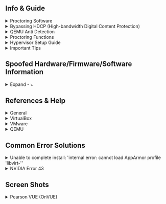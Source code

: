 ## Info & Guide
<details>
<summary>Proctoring Software</summary>

| Software | Browser Extension | System Test | Bypassed | Difficulty |
| - | - | - | - | - |
| Pafish |  | [Link](https://github.com/a0rtega/pafish/releases/download/v0.6/pafish64.exe) | ✅ | 🤬 |
| Al-Khaser |  | [Link](https://github.com/LordNoteworthy/al-khaser) | ❔ | 🤬 |
| Safe Exam Browser |  | [Link](https://github.com/SafeExamBrowser/seb-win-refactoring) | ✅ | 😤 |
| Pearson VUE |  | [Link](https://system-test.onvue.com/system_test?customer=pearson_vue) | ✅ | 🤬 |
| ProctorU | ✅ | [FF Addon](https://s3-us-west-2.amazonaws.com/proctoru-assets/extension/firefox-extension-latest.xpi) or [Chrome Addon](https://chrome.google.com/webstore/detail/proctoru/goobgennebinldhonaajgafidboenlkl) | ✅ | 🤨 |
| ProctorU: Guardian Browser |  | [Link](https://guardian.meazurelearning.com/) | ✅ | 😤 |
| Proctorio | ✅ | [Link](https://getproctorio.com/) | ✅ | 😂 |
| Examity |  |  | ❔ |  |
| Respondus (LockDown Browser) | ✅ | [Link](https://download.respondus.com/lockdown/download.php) | ❔ |  |
| Kryterion |  |  | ❔ |  |
| Honorlock | ✅ | [Link](https://app.honorlock.com/install/extension) | ✅ | 😂 |

</details>

<details>
<summary>Bypassing HDCP (High-bandwidth Digital Content Protection)</summary>

- [HDCP Versions](https://en.wikipedia.org/wiki/High-bandwidth_Digital_Content_Protection#Versions)

## Bypass Methods
- HDMI Splitter 1 in 2 Out
    - [#1](https://www.amazon.com/dp/B07VP37KMB)
    - [#2](https://www.amazon.com/dp/B07TZRXKYG)
    - [#3](https://www.amazon.com/dp/B08T62MKH1)
- DP or HDMI (Male) to VGA (Female) Adapter <---> VGA (Male) to DP or HDMI (Male) Adapter
    - [#1](https://www.amazon.com/dp/B01GPMRYNM)
    - [#2](https://www.amazon.com/dp/B083P358V6)

</details>

<details>
<summary>QEMU Anti Detection</summary>

| Type | Engine | Bypassed |
|-|-|-|
| **Anti-Cheat** | Anti Cheat Expert(ACE) | ✅ |
| **Anti-Cheat** | BattlEye (BE) | ✅ |
| **Anti-Cheat** | Easy Anti-Cheat(EAC) | ✅ |
| **Anti-Cheat** | Gepard Shield | ✅ (With RDTSC VM Force Exit Kernal Patch) |
| **Anti-Cheat** | Mhyprot | ✅ |
| **Anti-Cheat** | nProtect GameGuard(NP) | ✅ |
| **Anti-Cheat** | Roblex | ‼️(The application encountered an unrecoverable error) |
| **Anti-Cheat** | Vanguard | ‼️(1: Incorrect function) |
| **Encrypt** | Enigma Protector | ✅ |
| **Encrypt** | Safegine Shielden | ✅ |
| **Encrypt** | Themida | ✅ |
| **Encrypt** | VMProtect | ✅ |
| **Encrypt** | VProtect | ✅ |

- ‼️ Some games cannot run under this environment, but I'm not sure whether qemu has been detected. The game doesn't say "Virtual machine detected" specifically.

</details>

<details>
<summary>Proctoring Functions</summary>
<details>
<summary>Honorlock</summary>
    
| **Function** | **Description** |
|-|-|
| Record Webcam | Record student's testing enviroment using webcam |
| Record Screen | Record student's screen during exam |
| Record Web Traffic | Log student's internet activity |
| Room Scan | Record a 360 degree enviroment scan before the assessment begins |
| Disable Copy/Paste | Block clipboard actions |
| Disable Printing | Block printing exam content |
| Browser Guard | Limit browser activity to exam content and allowed site URLs only |
| Allowed Site URLs | Allow access to specific websites during an exam session |
| Student Photo | Capture student photo before the assessment begins |
| Student ID | Capture ID photo before the assessment begins |
  
</details>

<details>
<summary>Proctorio</summary>
  
| **Recording Settings** | **Verification Settings** | **Lock Down Settings** |
|-|-|-|
| Record Video | Verify Video | Force Full Screen |
| Record Audio | Verify Audio | Only One Screen |
| Record Screen | Verify Identity | Disable New Tabs |
| Record Web Traffic | Verify Desktop | Close Open Tabs |
| Record Desk | Verify Signature | Disable Printing |
|  |  | Disable Clipboard |
|  |  | Clear Cache |
|  |  | Disable Right Click |
|  |  | Prevent Re-Entry |

</details>

<details>
<summary>Pearson VUE</summary>

## BrowserLock
- System Requirements
[Link](https://home.pearsonvue.com/Standalone-pages/System-requirements-PVBL.aspx)

- Exam Content & Special Configurations (SDS)
```
https://securedelivery-hs-prd-1.pearsonvue.com/SecureDeliveryService
```

- Application location:
```batch
%APPDATA%\OnVUE\BrowserLock.exe
```

- Log file location:
```batch
%LOCALAPPDATA%\BrowserLock\log
```

- Commands it runs
```powershell
# Obtains NetConnectionID
wmic nic where "NetConnectionStatus = 2" get NetConnectionID /value

# Obtains USB FriendlyName
powershell.exe Get-PnpDevice -PresentOnly | Where-Object { $_.InstanceId -match '^USB' }

# Obtains Display/Monitor FriendlyName
powershell.exe -Command "Get-WmiObject -Namespace 'root\WMI' -Class 'WMIMonitorID' | ForEach-Object -Process { if($_.UserFriendlyName) { ([System.Text.Encoding]::ASCII.GetString($_.UserFriendlyName)).Replace('$([char]0x0000)','') } }"

# Obtains running processes
powershell.exe /c Get-CimInstance -className win32_process | select Name,ProcessId,ParentProcessId,CommandLine,ExecutablePath

# Obtains MachineGUID
powershell (Get-ItemProperty registry::HKEY_LOCAL_MACHINE\SOFTWARE\Microsoft\Cryptography\ -Name MachineGuid).MachineGUID

# Obtains system hostname
C:\Windows\system32\cmd.exe /c hostname
```

- Hypervisor System Checks (in log file):
```
# LOG:
XXXX-XX-XX XX:XX:XX.XXX-XXXX [BROWSER LOCK] [INFO] VM Allowed flag value from forensics is vmAllowedForensic=false
XXXX-XX-XX XX:XX:XX.XXX-XXXX [BROWSER LOCK] [INFO] Multiple Monitor Allowed flag value from forensics is multiMonitorAllowedForensic=false
XXXX-XX-XX XX:XX:XX.XXX-XXXX [BROWSER LOCK] [INFO] VPN Allowed flag value from forensics is vpnAllowedForensic=true
XXXX-XX-XX XX:XX:XX.XXX-XXXX [BROWSER LOCK] [INFO] Shutdown file monitor started
XXXX-XX-XX XX:XX:XX.XXX-XXXX [BROWSER LOCK] [INFO] VM configuration received from SDS will be applied for validation
XXXX-XX-XX XX:XX:XX.XXX-XXXX [BROWSER LOCK] [INFO] VM detection value is: vmDetectConfig=true
XXXX-XX-XX XX:XX:XX.XXX-XXXX [BROWSER LOCK] [INFO] Multiple monitor configuration received from SDS will be applied for validation
XXXX-XX-XX XX:XX:XX.XXX-XXXX [BROWSER LOCK] [INFO] Multiple monitor detection value is: multipleMonitorDetectConfig=true
XXXX-XX-XX XX:XX:XX.XXX-XXXX [BROWSER LOCK] [INFO] VPN configuration received from forensics will be applied for validation
XXXX-XX-XX XX:XX:XX.XXX-XXXX [BROWSER LOCK] [INFO] VPN detection value is: vpnDetectConfig=false
XXXX-XX-XX XX:XX:XX.XXX-XXXX [BROWSER LOCK] [INFO] USB mass storage detection value is: usbDetectConfig=false
XXXX-XX-XX XX:XX:XX.XXX-XXXX [BROWSER LOCK] [INFO] Minimum browserlock version required: 2304 
XXXX-XX-XX XX:XX:XX.XXX-XXXX [BROWSER LOCK] [INFO] Current browserlock version: 2402.1.1 
XXXX-XX-XX XX:XX:XX.XXX-XXXX [BROWSER LOCK] [INFO] Check if Browserlock running on VM: {DMI type 1 (System Information) - Product Name}, {DMI type 2 (Base Board Information) - Serial Number}, runningOnVM=false
XXXX-XX-XX XX:XX:XX.XXX-XXXX [BROWSER LOCK] [INFO] VM check: diskSize=499 GB
XXXX-XX-XX XX:XX:XX.XXX-XXXX [BROWSER LOCK] [INFO] Browserlock is not running on virtual machine
XXXX-XX-XX XX:XX:XX.XXX-XXXX [BROWSER LOCK] [INFO] Display HDCP supported check: hdcpSupported=true
XXXX-XX-XX XX:XX:XX.XXX-XXXX [BROWSER LOCK] [INFO] Number of display devices connected: AWT=1, Physical=1, Physical/Virtual=1, Duplicate=1

# BrowserLock Booleon Variables
- hdcpSupported
- multiMonitorAllowedForensic
- multipleMonitorDetectConfig
- runningOnVM
- usbDetectConfig
- vmAllowedForensic
- vmDetectConfig
- vpnAllowedForensic
- vpnDetectConfig
```

</details>
</details>

<details>
<summary>Hypervisor Setup Guide</summary>
<details>
<summary>VirtualBox</summary>

### Virtual Box - VBoxManage Tool Location:
```
Linux: /usr/bin/VBoxManage
Mac OS X: /Applications/VirtualBox.app/Contents/MacOS/VBoxManage
Oracle Solaris: /opt/VirtualBox/bin/VBoxManage
Windows: C:\Program Files\Oracle\VirtualBox\VBoxManage.exe
```

### Run these scripts:
* Configure the VM: `VM-External-Modifer.ps1`
* Spoof Windows: `VM-Internal-Modifier.ps1`

### ExecutionPolicy Modifier:
```
Set-ExecutionPolicy -ExecutionPolicy Bypass -Scope Process -Force
```

## Building a Custom Version
- [Vbox Source Code](https://www.virtualbox.org/browser/vbox/trunk#src/VBox/Devices)
- [Vbox Build Instructions](https://www.virtualbox.org/wiki/Linux%20build%20instructions)

### Install Prerequisites (Debian)
```
sudo apt update && sudo apt upgrade -y && sudo apt autoremove -y && sudo apt install -y acpica-tools chrpath doxygen g++-multilib libasound2-dev libcap-dev libcurl4-openssl-dev libdevmapper-dev libidl-dev libopus-dev libpam0g-dev libpulse-dev libqt5opengl5-dev libqt5x11extras5-dev qttools5-dev libsdl1.2-dev libsdl-ttf2.0-dev libssl-dev libvpx-dev libxcursor-dev libxinerama-dev libxml2-dev libxml2-utils libxmu-dev libxrandr-dev make nasm python3-dev python-dev qttools5-dev-tools texlive texlive-fonts-extra texlive-latex-extra unzip xsltproc default-jdk libstdc++5 libxslt1-dev linux-kernel-headers makeself mesa-common-dev subversion yasm zlib1g-dev glslang-tools ia32-libs libc6-dev-i386 lib32gcc1 lib32stdc++6
```

### Building VirtualBox
```
./configure --disable-hardening && source ./env.sh && kmk all && 
```

</details>

<details>
<summary>VMware</summary>

### VMware PRO License Key:
```
MC60H-DWHD5-H80U9-6V85M-8280D
```

### Patching BIOS ROM
1. Locate file `BIOS.440.ROM` within `%PROGRAMFILES(X86)%\VMware\VMware Workstation\x64`.
2. Utilize [Phoenix BIOS Editor](https://mega.nz/file/cek3ARwR#0L3mXNAlknF0zJQPOmtqPoyAvF5exviI3zw_BfRixOk) to modify compromising DMI Strings, like `VMware` or `Virtual Platform`.
3. Once completed, go to `File` then `Build BIOS` and save the patched BIOS somewhere. **Don't overwrite the original file!**
4. Now within the `*.vmx` config file, make sure to add the new patched BIOS location for the `bios440.filename` argument line.

### Set Custom CPUID (optional)
![image](https://github.com/Scrut1ny/Hypervisor-Phantom/assets/53458032/fed4e5e8-4ea3-4001-80f3-e84fce123c8e)

### Add the following into your *.vmx
```
bios440.filename = "C:\<path_to_your_bios_file>\BIOS.440.PATCH.ROM"
hypervisor.cpuid.v0 = "FALSE"
smbios.reflectHost = "TRUE"
ethernet0.address = "00:C0:CA:A7:2B:9E"
isolation.tools.getPtrLocation.disable = "TRUE"
isolation.tools.setPtrLocation.disable = "TRUE"
isolation.tools.setVersion.disable = "TRUE"
isolation.tools.getVersion.disable = "TRUE"
monitor_control.restrict_backdoor = "TRUE"
monitor_control.virtual_rdtsc = "FALSE"
```

### **IMPORTANT**
* `smbios.reflectHost` will NOT fully function properly if UEFI firmware is used without the BIOS ROM patch. If you use BIOS firmware instead, you don't have to worry about doing the BIOS ROM patch (you can still do it if you want though).

### Run these scripts:
* Spoof Windows: `VM-Internal-Modifier.ps1`

### ExecutionPolicy Modifier:
```
Set-ExecutionPolicy -ExecutionPolicy Bypass -Scope Process -Force
```

</details>

<details>
<summary>QEMU</summary>

## QEMU + Virt-Manager Setup
```
sudo apt update && sudo apt upgrade -y && sudo apt autoremove -y && sudo apt clean -y
sudo apt install qemu-system-x86 libvirt-clients libvirt-daemon-system libvirt-daemon-config-network bridge-utils virt-manager ovmf
sudo usermod -a -G kvm,libvirt $(whoami)
sudo systemctl enable libvirtd && sudo systemctl start libvirtd && sudo groups $(whoami)
sudo virsh net-autostart default && sudo virsh net-start default
virt-manager
```

## QEMU Strings Patch [smbios, ACPI Tables, USB, etc...]
* [qemu-patch-bypass](https://github.com/zhaodice/qemu-anti-detection)

### Installing Prerequisites (Debian)
```
sudo apt update && sudo apt upgrade -y && sudo apt autoremove -y && sudo apt install -y binutils-mingw-w64 binutils-mingw-w64-i686 binutils-mingw-w64-x86-64 build-essential clang g++-mingw-w64 g++-mingw-w64-i686 g++-mingw-w64-x86-64 gcc-mingw-w64 gcc-mingw-w64-i686 gcc-mingw-w64-x86-64 git git-email gnutls-bin libaio-dev libbluetooth-dev libbrlapi-dev libbz2-dev libcacard-dev libcap-dev libcap-ng-dev libcurl4-gnutls-dev libfdt-dev libglib2.0-dev libgtk-3-dev libibverbs-dev libiscsi-dev libjpeg8-dev liblzo2-dev libncurses5-dev libncursesw5-dev libnfs-dev libnuma-dev libpam0g-dev libpixman-1-dev librbd-dev librdmacm-dev libseccomp-dev libsnappy-dev libsasl2-dev libsdl1.2-dev libsdl2-dev libsdl2-image-dev libspice-protocol-dev libspice-server-dev libusb-1.0-0-dev libusb-dev libusbredirparser-dev libusbredirparser1 libvde-dev libvdeplug-dev libvirglrenderer-dev libvte-2.91-dev libxen-dev libxml2-dev libz-mingw-w64-dev libzstd-dev ninja-build valgrind win-iconv-mingw-w64-dev xfslibs-dev zlib1g-dev
```

### Make custom QEMU .patch file
```
cd $HOME/Downloads && git clone --depth 1 --branch v8.2.1 --recursive https://gitlab.com/qemu-project/qemu.git && cd qemu/

# Edit all compromised strings within the source code...
grep -Rn '"QEMU ' "$HOME/Downloads/qemu"
grep -Rn '"QEMU' "$HOME/Downloads/qemu"
grep -Rn 'Virtual Machine"' "$HOME/Downloads/qemu"
grep -Rn 'Virtual CPU version "' "$HOME/Downloads/qemu"
grep -Rn '"KVM/Linux       "' "$HOME/Downloads/qemu"
grep -Rn '"KVMKVMKVM\\0\\0\\0"' "$HOME/Downloads/qemu"
grep -Rn 'ACPI_BUILD_APPNAME6 "BOCHS "' "$HOME/Downloads/qemu"
grep -Rn 'ACPI_BUILD_APPNAME8 "BXPC    "' "$HOME/Downloads/qemu"
grep -Rn '\[STR_SERIALNUMBER\]' "$HOME/Downloads/qemu"

git diff > qemu8.2.1.patch
```

### Downloading & Building QEMU w/patch
```
cd $HOME/Downloads && git clone --depth 1 --branch v8.2.1 --recursive https://gitlab.com/qemu-project/qemu.git

cd qemu/ && git apply qemu8.2.1.patch && cd .. && mkdir qemu_build && cd qemu_build && ../qemu/configure --target-list=x86_64-softmmu,x86_64-linux-user --prefix=/usr && make -j $(nproc) && sudo make install

sudo mv -f qemu-system-x86_64 /bin
```

## QEMU RDTSC VM_Exit Kernal Patch
* [RDTSC-KVM-Handler](https://github.com/Gyztor/kernel-rdtsc-patch)

## PCIe Passthrough (Debian Guide)
* [YT Guide #1](https://www.youtube.com/watch?v=g--fe8_kEcw)
* [YT Guide #2](https://www.youtube.com/watch?v=KVDUs019IB8)
* [YT Guide #3](https://www.youtube.com/watch?v=jc3PjDX-CGs)
* [Article Guide](https://mathiashueber.com/windows-virtual-machine-gpu-passthrough-ubuntu/)
* [Amazing Single GPU Passthrough Guide](https://gitlab.com/risingprismtv/single-gpu-passthrough/-/wikis/home)

### 1. Make sure to enable the following in the host UEFI/BIOS

| **AMD CPU** | **Intel CPU** |
|-|-|
| IOMMU | VT-D |
| NX | VT-X |
| SVM |  |

### Requirements
- Virtualization Check
```bash
LC_ALL=C lscpu | grep Virtualization && egrep -c '(vmx|svm)' /proc/cpuinfo
```

- List PCI Devices
```bash
lspci -nn | grep "NVIDIA"
```

or

- List IOMMU Groups
```bash
#!/bin/bash
shopt -s nullglob
for g in /sys/kernel/iommu_groups/*; do
    echo "IOMMU Group ${g##*/}:"
    for d in $g/devices/*; do
        echo -e "\t$(lspci -nns ${d##*/})"
    done;
done;
```

### Modify grub.cfg
- GRUB_CMDLINE_LINUX_DEFAULT="amd_iommu=on iommu=pt vfio-pci.ids=XXXX:XXXX,XXXX:XXXX,XXXX:XXXX,XXXX:XXXX"
```bash
sudo nano /etc/default/grub
```
![image](https://github.com/Scrut1ny/Hypervisor-Phantom/assets/53458032/0c0820d5-3b9f-4b8d-9e87-1df84b947eac)

### Update grub.cfg & reboot
```bash
sudo update-grub && sudo reboot now
```

### Modify vfio.conf (isolate GPU)
- options vfio-pci ids=XXXX:XXXX,XXXX:XXXX,XXXX:XXXX,XXXX:XXXX
- softdep nvidia pre: vfio-pci
```bash
sudo nano /etc/modprobe.d/vfio.conf
```
![image](https://github.com/Scrut1ny/Hypervisor-Phantom/assets/53458032/dd7fa9e5-8305-4ec0-8a96-c8b2ad4d2ae1)

### Update initramfs
```bash
sudo update-initramfs -c -k $(uname -r) && sudo reboot now
```

### Check kernal driver in use for the isolated GPU (should be vfio-pci)
```bash
lspci -k | grep -E "vfio-pci|NVIDIA"
```

## QEMU Virt-Manager Setup

1. Create a new virtual machine
2. Local install media (ISO image or CDROM)
3. Select a [Windows ISO](https://massgrave.dev/msdl/) and enter the OS you're using
4. Set a realistic amount of RAM (make sure its half of the full amount)

| GB | MBs |
|-|-|
| 8 | 8192 |
| 16 | 16384 |
| 32 | 32768 |

5. Set 1 less of the maximum amount of CPUs available
6. Set a virtual disk size of above 250GB+
7. Select "Customize configuration before install" and finish
8. Select `UEFI x86_64:/usr/share/OVMF/OVMF_CODE_4M.ms.fd` for the Firmware, then apply
8a. If you want to use Windows 11 you need to use `UEFI x86_64:/usr/share/qemu/edk2-x86_64-secure-code.fd` instead
9. Under `CPUs`, check `Copy host CPU configuration (host-passthrough)`
9a. Drop down `Topology` and check `Manually set CPU topology` then input whatever works with your system, then apply

| Sockets: | Cores: | Threads: |
|-|-|-|
| 1 | X | X |

11. Under `Boot Options` check `SATA CDROM 1`, then apply
12. Under `SATA Disk 1` and `SATA CDROM 1` drop down `Advanced options` and set a random custom serial #, then apply
13. Under `NIC:XX:XX:XX` select the drop down menu and pick `hypervisor default`
12a. Set a custom MAC address, make sure the vendor isn't a hypervisor vendor! then apply
14. Select `Add Hardware` and under `PCI Host Device` add ALL devices under the isolated GPU IOMMU group you figured out earlier
15. Now select `Begin Installation`, and enjoy your new undetectable windows system!

## QEMU XML Config
* [Domain XML format](https://libvirt.org/formatdomain.html)
```
  <os>
    <smbios mode="host"/>
  </os>
  <features>
    <acpi/>
    <apic/>
    <hyperv mode="custom">
      <relaxed state="on"/>
      <vapic state="on"/>
      <spinlocks state="on" retries="8191"/>
      <vpindex state="on"/>
      <runtime state="on"/>
      <synic state="on"/>
      <stimer state="on"/>
      <reset state="on"/>
      <vendor_id state="on" value="AuthenticAMD"/>
      <frequencies state="on"/>
    </hyperv>
    <kvm>
      <hidden state="on"/>
    </kvm>
    <vmport state="off"/>
  </features>
  <cpu mode="host-passthrough" check="none">
    <topology sockets="1" dies="1" cores="8" threads="2"/>
    <cache mode="passthrough"/>
    <feature policy="disable" name="hypervisor"/>
    <feature policy="require" name="invtsc"/>
    <feature policy="require" name="topoext"/>
    <feature policy="require" name="svm"/>
  </cpu>
  <clock offset="utc">
    <timer name="pit" tickpolicy="delay"/>
    <timer name="rtc" tickpolicy="catchup" track="guest"/>
    <timer name="hpet" present="no"/>
    <timer name="tsc" present="yes" mode="native"/>
    <timer name="hypervclock" present="yes"/>
  </clock>
```

## Looking Glass Setup Guide

- *KVM (Kernel-based Virtual Machine) configured for VGA PCI Pass-through without an attached physical monitor, keyboard or mouse.*

### Add this to your .XML file in the devices section:
```
    <shmem name='looking-glass'>
      <model type='ivshmem-plain'/>
      <size unit='M'>32</size>
    </shmem>
```
![image](https://github.com/Scrut1ny/Hypervisor-Phantom/assets/53458032/c2400987-64fa-4a00-87c7-f2b6b6b4047f)

### Installing Prerequisites
```
sudo apt update && sudo apt upgrade -y && sudo apt autoremove -y && sudo apt install -y binutils-dev cmake fonts-dejavu-core libfontconfig-dev gcc g++ pkg-config libegl-dev libgl-dev libgles-dev libspice-protocol-dev nettle-dev libx11-dev libxcursor-dev libxi-dev libxinerama-dev libxpresent-dev libxss-dev libxkbcommon-dev libwayland-dev wayland-protocols libpipewire-0.3-dev libpulse-dev libsamplerate0-dev
```

### Downloading/Build/Install LookingGlass
```
git clone --recursive https://github.com/gnif/LookingGlass.git

cd LookingGlass/ && mkdir client/build && cd client/build && cmake ../ && make && sudo make install

./looking-glass-client
```

### Create a new file
```
sudo nano /etc/tmpfiles.d/10-looking-glass.conf
```
- Give it the following contents
```
# Type Path               Mode UID  GID Age Argument

f /dev/shm/looking-glass 0660 user kvm -
```

### Granting Permissions 
```
touch /dev/shm/looking-glass && chown user:kvm /dev/shm/looking-glass && chmod 660 /dev/shm/looking-glass
```

## Testing it out...
- [VFIO - EDID Emulator Review](https://www.youtube.com/watch?v=_freOfQCpYU)
- DP/HDMI/DVI/VGA Dummy Plug (EDID Emulator)
    - [#1 - DP](https://www.amazon.com/dp/B071CGCTMY)
    - [#2 - HDMI](https://www.amazon.com/dp/B07FB8GJ1Z)
    - [#3 - DVI](https://www.amazon.com/dp/B077CKX6ZK)
    - [#4 - VGA](https://www.amazon.com/dp/B075ZMVGQS)
- USB Type C to DP Adapter <---> DP/HDMI/DVI/VGA Dummy Plug (EDID Emulator)
    - [USB C to DisplayPort Adapter](https://www.amazon.com/dp/B0836FFKGD)
- Connect an additional DisplayPort or HDMI cable from your spare/isolated GPU to your monitor. Alternatively, you can utilize a DisplayPort or HDMI Bidirectional Switch Splitter for convenience.
    - [DP Bidirectional Switch Splitter](https://www.amazon.com/dp/B0C9PDFYH3)

## QEMU General Patches
* [KVM-Spoofing](https://github.com/A1exxander/KVM-Spoofing)

</details>
</details>

<details>
<summary>Important Tips</summary>
    
* **Avoid NAT Similarities**: Ensure your host and VM have distinct IPv4 addresses within the LAN to prevent obvious signs of VM activity, as identical addresses could signal VM use.
* **Encrypt DNS Queries**: Utilize DNS-over-HTTPS (DoH) to encrypt your DNS queries. Unlike unencrypted DNS, DoH conceals the websites you visit, leaving only the external IP address visible to observers.
* **Opt for a VPN**: Use a VPN to obscure all your internet traffic. However, be cautious with popular VPN services as their IP ranges may be blacklisted by certain proctoring or anti-cheat systems.
* **Allocate Sufficient VM Storage**: Equip your VM with at least 128GB of storage. VMs with lower storage capacities may be more easily identified or flagged by monitoring systems.
* **System Up Time**: Leave the hypervisor running for at least 12+ minutes to bypass the `GetTickCount()` check.

</details>

## Spoofed Hardware/Firmware/Software Information
<details>
<summary>Expand - ⤵️</summary>

| Feature                | VirtualBox | VMware | QEMU |
|------------------------|------------|--------|-------|
| **CPUID**              | ✅         | ✅      | ✅    |
| **SMBIOS**             | ✅         | ✅      | ✅    |
| **MAC Address**        | ✅         | ✅      | ✅    |
| **Solid State Drive (SSD)** | ✅         | ✅      | ✅    |
| **Hard Disk Drive (HDD)** | ✅         | ✅      | ✅    |
| **DVD/CD-ROM drives**  | ✅         | ✅      | ✅    |
| **Registry**           | ✅         | ✅      | ✅    |
| **ACPI Tables**        | ❌         | ❌      | ✅    |
| **EDID**               | ❌         | ❌      | ✅    |
| **USB**                | ❌         | ❌      | ✅    |
| **PCIe Passthrough**   | ❌         | ❌      | ✅    |

</details>

## References & Help
<details>
<summary>General</summary>
    
* [https://evasions.checkpoint.com/](https://evasions.checkpoint.com/)
* [https://bannedit.github.io/Virtual-Machine-Detection-In-The-Browser.html](https://bannedit.github.io/Virtual-Machine-Detection-In-The-Browser.html)

</details>

<details>
<summary>VirtualBox</summary>
    
* [VirtualBox RDTSC Fix](https://www.reddit.com/r/virtualbox/comments/g6ky8a/disabling_vm_exit_for_rdtsc_access/)
* [https://forums.virtualbox.org/viewtopic.php?t=78859](https://forums.virtualbox.org/viewtopic.php?t=78859)
* [https://forums.virtualbox.org/viewtopic.php?t=81600](https://forums.virtualbox.org/viewtopic.php?t=81600)
* [https://superuser.com/questions/625648/virtualbox-how-to-force-a-specific-cpu-to-the-guest](https://superuser.com/questions/625648/virtualbox-how-to-force-a-specific-cpu-to-the-guest)
* [https://berhanbingol.medium.com/virtualbox-detection-anti-detection-30614691f108](https://berhanbingol.medium.com/virtualbox-detection-anti-detection-30614691f108)
* [https://github.com/d4rksystem/VBoxCloak](https://github.com/d4rksystem/VBoxCloak)
* [https://github.com/nsmfoo/antivmdetection](https://github.com/nsmfoo/antivmdetection)
    
</details>

<details>
<summary>VMware</summary>
    
* [https://www.hexacorn.com/blog/2014/08/25/protecting-vmware-from-cpuid-hypervisor-detection/](https://www.hexacorn.com/blog/2014/08/25/protecting-vmware-from-cpuid-hypervisor-detection/)
* [https://rayanfam.com/topics/defeating-malware-anti-vm-techniques-cpuid-based-instructions/](https://rayanfam.com/topics/defeating-malware-anti-vm-techniques-cpuid-based-instructions/)
* [https://tulach.cc/bypassing-vmprotect-themida-vm-checks-in-vmware/](https://tulach.cc/bypassing-vmprotect-themida-vm-checks-in-vmware/)
    
</details>

<details>
<summary>QEMU</summary>

* [Spoof and make your VM Undetectable - No more bullsh*t bans](https://www.reddit.com/r/VFIO/comments/i071qx/spoof_and_make_your_vm_undetectable_no_more/)
* [BE is banning KVM on R6](https://www.reddit.com/r/VFIO/comments/hts1o1/be_is_banning_kvm_on_r6/)
* [KVM Detection fixes](https://www.unknowncheats.me/forum/escape-from-tarkov/418885-kvm-detection-fixes.html)

</details>

## Common Error Solutions

<details>
<summary>Unable to complete install: 'internal error: cannot load AppArmor profile 'libvirt-<UUID>''</summary>

- Set security_driver = "none" in /etc/libvirt/qemu.conf

```
#       security_driver = [ "selinux", "apparmor" ]
#security_driver = "selinux"
security_driver = "none"
```
- restart libvirtd service

```
systemctl restart libvirtd
```

</details>

<details>
<summary>NVIDIA Error 43</summary>

- Add this line in the `<hyperv/>` section in the QEMU XML:

```
<vendor_id state="on" value="AuthenticAMD"/>
```

</details>

## Screen Shots

<details>
<summary>Pearson VUE (OnVUE)</summary>

* [Exam Simulation](https://vueop.startpractice.com/)
![bypassed](https://github.com/Scrut1ny/Hypervisor-Phantom/assets/53458032/59e47bc0-93bf-464e-a7ec-21cf1176c6b8)
![bypassed1](https://github.com/Scrut1ny/Hypervisor-Phantom/assets/53458032/68487380-218b-487a-a260-a54a4dfda2e6)

</details>
